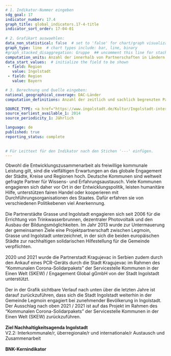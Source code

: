 ```yaml
---
# 1. Indikator-Nummer eingeben 
sdg_goal: 17 
indicator_number: 17.4
graph_title: global_indicators.17-4-title
indicator_sort_order: 17-04-01
 
# 2. Grafikart auswaehlen: 
data_non_statistical: false  # set to 'false' for chart/graph visualization 
graph_type: line  # chart types include: bar, line, binary 
#graph_stacked_disaggregation: Gruppe  ## uncomment this line for stacked bars. eplace 'Geschlecht' with the field of aggregation. 
computation_units: Anzahl der innerhalb von Partnerschaften in Ländern des Globalen Südens durchgeführten Projekte je 1.000 Einwohner*innen
data_start_values:  # initialize the field to be shown  
 - field: Region 
   value: Ingolstadt
 - field: Region
   value: Bayern

# 3. Berechnung und Quelle eingeben: 
national_geographical_coverage: DAC-Länder
computation_definitions: Anzahl der zeitlich und sachlich begrenzten Partnerschaften mit Partnern in DAC-Ländern je 1.000 Einwohner/-innen

SOURCE_TYPE: <a href="https://www.ingolstadt.de/Kultur/Ingolstadt-international/Partnerst%C3%A4dte/">Amt für internationale Beziehungen und Kulturverwaltung - Internationale Beziehungen</a> und <a href="https://www.statistikdaten.bayern.de/genesis//online?operation=table&code=12111-101z&bypass=true&levelindex=1&levelid=1730794462869#abreadcrumb">Bayerisches Landesamt für Statistik</a>  # data source  
source_earliest_available_1: 2014
source_periodicity_1: Jährlich

language: de   
published: true 
reporting_status: complete
 
 
# Für Leittext für den Indikator nach den Stichen '---' einfügen. 
---
```

Obwohl die Entwicklungszusammenarbeit als freiwillige kommunale Leistung gilt, sind die vielfältigen Erwartungen an das globale Engagement der Städte, Kreise und Regionen hoch. 
Deutsche Kommunen sind weltweit gefragte Partner für Wissens- und Erfahrungsaustausch. Viele Kommunen engagieren sich daher vor Ort in der Entwicklungspolitik,
leisten humanitäre Hilfe, unterstützen fairen Handel oder kooperieren mit Durchführungsorganisationen des Staates. Dafür erfahren sie von verschiedenen Politikebenen viel Anerkennung.<br>
<br>
Die Partnerstädte Grasse und Ingolstadt engagieren sich seit 2006 für die Errichtung von Trinkwasserbrunnen, dezentraler Photovoltaik und den Ausbau der Bildungsmöglichkeiten. 
Im Jahr 2013 wurde zur Untermauerung der gemeinsamen Ziele eine Projektpartnerschaft zwischen Legmoin, Grasse und Ingolstadt unterzeichnet, in der sich die beiden europäischen Städte zur 
nachhaltigen solidarischen Hilfestellung für die Gemeinde verpflichten.<br>
<br>
2020 und 2021 wurde die Partnerstadt Kragujevac in Serbien zudem durch den Ankauf eines PCR-Geräts durch die Stadt Kragujevac im Rahmen des “Kommunalen Corona-Solidarpakets” 
der Servicestelle Kommunen in der Einen Welt (SKEW) / Engagement Global gGmbH von der Stadt Ingolstadt unterstützt.<br>
<br>
Der in der Grafik sichtbare Verlauf nach unten über die letzten Jahre ist darauf zurückzuführen, dass sich die Stadt Ingolstadt weiterhin in der Gemeinde Legmoin engagiert bei zunehmender Bevölkerung in Ingolstadt. Der 
Ausschlag nach oben 2021 / 2021 ist auf das Projekt im Rahmen des “Kommunalen Corona-Solidarpakets” der Servicestelle Kommunen in der Einen Welt (SKEW) zurückzuführen.<br>
<br>
<b>Ziel Nachhaltigkeitsagenda Ingolstadt</b><br>
V2.2: Interkommunale/r, überregionale/r und internationale/r Austausch und Zusammenarbeit<br>
<br>
<b>BNK-Kernindikator</b>
